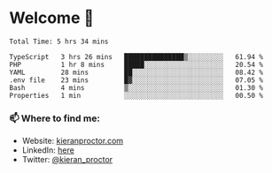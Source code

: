 # Welcome 🦘

<!--START_SECTION:waka-->

```text
Total Time: 5 hrs 34 mins

TypeScript   3 hrs 26 mins   ███████████████▒░░░░░░░░░   61.94 %
PHP          1 hr 8 mins     █████░░░░░░░░░░░░░░░░░░░░   20.54 %
YAML         28 mins         ██░░░░░░░░░░░░░░░░░░░░░░░   08.42 %
.env file    23 mins         █▓░░░░░░░░░░░░░░░░░░░░░░░   07.05 %
Bash         4 mins          ▒░░░░░░░░░░░░░░░░░░░░░░░░   01.30 %
Properties   1 min           ░░░░░░░░░░░░░░░░░░░░░░░░░   00.50 %
```

<!--END_SECTION:waka-->

### 📫 Where to find me:

-   Website: [kieranproctor.com](https://kieranproctor.com/)
-   LinkedIn: [here](https://www.linkedin.com/in/kieran-proctor-086b5a159/)
-   Twitter: [@kieran_proctor](https://twitter.com/kieran_proctor)
